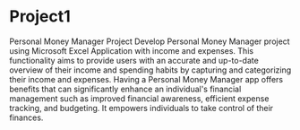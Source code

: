 # Project1
Personal Money Manager Project
Develop Personal Money Manager project using Microsoft Excel Application with income and expenses. This functionality aims to provide users with an accurate and up-to-date overview of their income and spending habits by capturing and categorizing their income and expenses. Having a Personal Money Manager app offers benefits that can significantly enhance an individual's financial management such as improved financial awareness, efficient expense tracking, and budgeting. It empowers individuals to take control of their finances.
